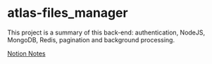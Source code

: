 # atlas-files_manager
This project is a summary of this back-end: authentication, NodeJS, MongoDB, Redis, pagination and background processing.

[Notion Notes](https://www.notion.so/sarahmarkland/Files-Manager-6c8f4cc6d22048d9bb3441eec58b240e?pvs=4)
